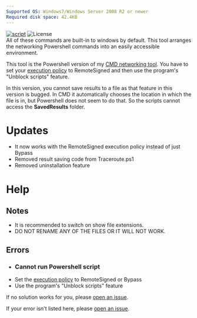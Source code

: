 ```yaml
---
Supported OS: Windows7/Windows Server 2008 R2 or newer
Required disk space: 42.4KB
---
```

[![script](https://img.shields.io/github/actions/workflow/status/ExtremePro11299/Powershell-networking-tool/powershell.yml?label=PowerShellScriptAnalysis&logo=Powershell)](https://github.com/ExtremePro11299/Powershell-networking-tool/actions?workflow=PSScriptAnalyzer)
![License](https://custom-icon-badges.demolab.com/github/license/ExtremePro11299/Powershell-networking-tool?logo=law)  
All of these commands are built-in to windows
by default. This tool arranges the networking
Powershell commands into an easily accessible environment.  

This tool is the Powershell version of my [CMD networking tool](https://github.com/ExtremePro11299/CMD-networking-tool).
You have to set your [execution policy](https://learn.microsoft.com/en-us/powershell/module/microsoft.powershell.core/about/about_execution_policies?view=powershell-7.3) to RemoteSigned and then use the program's "Unblock scripts" feature. 

In this version, you cannot save results to a file as that feature in this version is bugged. In CMD it automatically chooses the location in which the file is in, but Powershell does not seem to do that. So the scripts cannot access the **SavedResults** folder.
# Updates
- It now works with the RemoteSigned execution policy instead of just Bypass
- Removed result saving code from Traceroute.ps1
- Removed uninstallation feature
# Help
## Notes
- It is recommended to switch on show file extensions.
- DO NOT RENAME ANY OF THE FILES OR IT WILL NOT WORK.
  
## Errors
   
- ### Cannot run Powershell script
- Set the [execution policy](https://learn.microsoft.com/en-us/powershell/module/microsoft.powershell.core/about/about_execution_policies?view=powershell-7.3) to RemoteSigned or Bypass
- Use the program's "Unblock scripts" feature
  
If no solution works for you, please [open an issue](https://github.com/ExtremePro11299/Powershell-networking-tool/issues/new?assignees=&labels=documentation&projects=&template=new-solution-to-an-error.md&title=New+solution+to+an+error).  
  
If your error isn't listed here, please [open an issue](https://github.com/ExtremePro11299/Powershell-networking-tool/issues/new?assignees=&labels=documentation&projects=&template=new-error.md&title=New+error).
